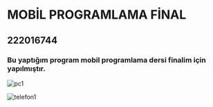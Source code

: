 # MOBİL PROGRAMLAMA FİNAL

## 222016744 

### Bu yaptığım program mobil programlama dersi finalim için yapılmıştır.

![pc1](https://github.com/achieS1/Mobilprogramlamafinal/assets/152020176/bbbafb18-094d-47a4-929b-f6a048312f51)

![telefon1](https://github.com/achieS1/Mobilprogramlamafinal/assets/152020176/a4ca0c2d-a521-44dd-961c-0680bdcb109c)
